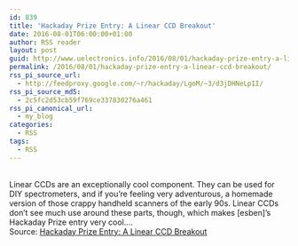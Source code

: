```yaml
---
id: 839
title: 'Hackaday Prize Entry: A Linear CCD Breakout'
date: 2016-08-01T06:00:00+01:00
author: RSS reader
layout: post
guid: http://www.uelectronics.info/2016/08/01/hackaday-prize-entry-a-linear-ccd-breakout/
permalink: /2016/08/01/hackaday-prize-entry-a-linear-ccd-breakout/
rss_pi_source_url:
  - http://feedproxy.google.com/~r/hackaday/LgoM/~3/d3jDHNeLpII/
rss_pi_source_md5:
  - 2c5fc2d53cb59f769ce337830276a461
rss_pi_canonical_url:
  - my_blog
categories:
  - RSS
tags:
  - RSS
---
```

&#013;  
Linear CCDs are an exceptionally cool component. They can be used for DIY spectrometers, and if you’re feeling very adventurous, a homemade version of those crappy handheld scanners of the early 90s. Linear CCDs don’t see much use around these parts, though, which makes [esben]’s Hackaday Prize entry very cool.…&#013;  
Source: <a href="http://feedproxy.google.com/~r/hackaday/LgoM/~3/d3jDHNeLpII/" target="_blank">Hackaday Prize Entry: A Linear CCD Breakout</a>